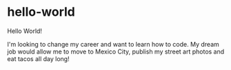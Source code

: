 # hello-world

Hello World!

I'm looking to change my career and want to learn how to code.  My dream job would allow me to move to Mexico City, publish my street art photos and eat tacos all day long!
